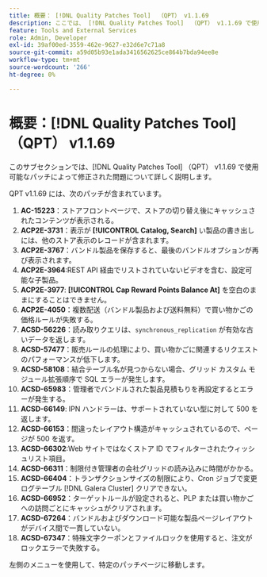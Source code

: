 ```yaml
---
title: 概要： [!DNL Quality Patches Tool]  （QPT） v1.1.69
description: ここでは、 [!DNL Quality Patches Tool]  （QPT） v1.1.69 で使用可能なパッチによって修正された問題について詳しく説明します。
feature: Tools and External Services
role: Admin, Developer
exl-id: 39af00ed-3559-462e-9627-e32d6e7c71a8
source-git-commit: a59d05b93e1ada3416562625ce864b7bda94ee8e
workflow-type: tm+mt
source-wordcount: '266'
ht-degree: 0%

---
```


# 概要：[!DNL Quality Patches Tool] （QPT） v1.1.69

このサブセクションでは、[!DNL Quality Patches Tool] （QPT） v1.1.69 で使用可能なパッチによって修正された問題について詳しく説明します。

QPT v1.1.69 には、次のパッチが含まれています。
1. **AC-15223**：ストアフロントページで、ストアの切り替え後にキャッシュされたコンテンツが表示される。
1. **ACP2E-3731**：表示が **[!UICONTROL Catalog, Search]** い製品の書き出しには、他のストア表示のレコードが含まれます。
1. **ACP2E-3767**：バンドル製品を保存すると、最後のバンドルオプションが再び表示されます。
1. **ACP2E-3964**:REST API 経由でリストされていないビデオを含む、設定可能な子製品。
1. **ACP2E-3977**: **[!UICONTROL Cap Reward Points Balance At]** を空白のままにすることはできません。
1. **ACP2E-4050**：複数配送（バンドル製品および送料無料）で買い物かごの価格ルールが失敗する。
1. **ACSD-56226**：読み取りクエリは、`synchronous_replication` が有効な古いデータを返します。
1. **ACSD-57477**：販売ルールの処理により、買い物かごに関連するリクエストのパフォーマンスが低下します。
1. **ACSD-58108**：結合テーブル名が見つからない場合、グリッド カスタム モジュール拡張順序で SQL エラーが発生します。
1. **ACSD-65983**：管理者でバンドルされた製品見積もりを再設定するとエラーが発生する。
1. **ACSD-66149**: IPN ハンドラーは、サポートされていない型に対して 500 を返します。
1. **ACSD-66153**：間違ったレイアウト構造がキャッシュされているので、ページが 500 を返す。
1. **ACSD-66302**:Web サイトではなくストア ID でフィルターされたウィッシュリスト項目。
1. **ACSD-66311**：制限付き管理者の会社グリッドの読み込みに時間がかかる。
1. **ACSD-66404**：トランザクションサイズの制限により、Cron ジョブで変更ログテーブル [!DNL Galera Cluster] クリアできない。
1. **ACSD-66952**：ターゲットルールが設定されると、PLP または買い物かごへの訪問ごとにキャッシュがクリアされます。
1. **ACSD-67264**：バンドルおよびダウンロード可能な製品ページレイアウトがデバイス間で一貫していない。
1. **ACSD-67347**：特殊文字クーポンとファイルロックを使用すると、注文がロックエラーで失敗する。

左側のメニューを使用して、特定のパッチページに移動します。
